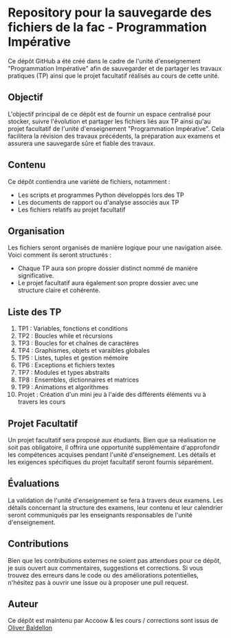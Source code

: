 # Repository pour la sauvegarde des fichiers de la fac - Programmation Impérative

Ce dépôt GitHub a été créé dans le cadre de l'unité d'enseignement "Programmation Impérative" afin de sauvegarder et de partager les travaux pratiques (TP) ainsi que le projet facultatif réalisés au cours de cette unité.

## Objectif

L'objectif principal de ce dépôt est de fournir un espace centralisé pour stocker, suivre l'évolution et partager les fichiers liés aux TP ainsi qu'au projet facultatif de l'unité d'enseignement "Programmation Impérative". Cela facilitera la révision des travaux précédents, la préparation aux examens et assurera une sauvegarde sûre et fiable des travaux.

## Contenu

Ce dépôt contiendra une variété de fichiers, notamment :
- Les scripts et programmes Python développés lors des TP
- Les documents de rapport ou d'analyse associés aux TP
- Les fichiers relatifs au projet facultatif

## Organisation

Les fichiers seront organisés de manière logique pour une navigation aisée. Voici comment ils seront structurés :
- Chaque TP aura son propre dossier distinct nommé de manière significative.
- Le projet facultatif aura également son propre dossier avec une structure claire et cohérente.

## Liste des TP

1. TP1 : Variables, fonctions et conditions
2. TP2 : Boucles while et récursions
3. TP3 : Boucles for et chaînes de caractères
4. TP4 : Graphismes, objets et varaibles globales
5. TP5 : Listes, tuples et gestion mémoire
6. TP6 : Exceptions et fichiers textes
7. TP7 : Modules et types abstraits
8. TP8 : Ensembles, dictionnaires et matrices
9. TP9 : Animations et algorithmes
10. Projet : Création d'un mini jeu à l'aide des différents éléments vu à travers les cours

## Projet Facultatif

Un projet facultatif sera proposé aux étudiants. Bien que sa réalisation ne soit pas obligatoire, il offrira une opportunité supplémentaire d'approfondir les compétences acquises pendant l'unité d'enseignement. Les détails et les exigences spécifiques du projet facultatif seront fournis séparément.

## Évaluations

La validation de l'unité d'enseignement se fera à travers deux examens. Les détails concernant la structure des examens, leur contenu et leur calendrier seront communiqués par les enseignants responsables de l'unité d'enseignement.

## Contributions

Bien que les contributions externes ne soient pas attendues pour ce dépôt, je suis ouvert aux commentaires, suggestions et corrections. Si vous trouvez des erreurs dans le code ou des améliorations potentielles, n'hésitez pas à ouvrir une issue ou à proposer une pull request.

## Auteur

Ce dépôt est maintenu par Accoow & les cours / corrections sont issus de [Oliver Baldellon](https://www.oliver.baldellon.eu/python)
